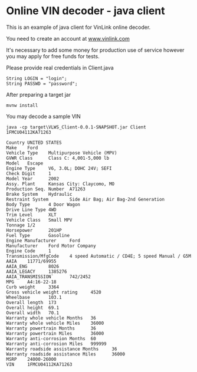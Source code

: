 # Online VIN decoder - java client

This is an example of java client for VinLink online decoder.

You need to create an account at www.vinlink.com

It's necessary to add some money for production use of service however you may apply for free funds for tests.

Please provide real credentials in Client.java
```
String LOGIN = "login";
String PASSWD = "password";
```

After preparing a target jar
```
mvnw install
```

You may decode a sample VIN
```
java -cp target\VLWS_Client-0.0.1-SNAPSHOT.jar Client 1FMCU04112KA71263
```
```
Country UNITED STATES
Make    Ford
Vehicle Type    Multipurpose Vehicle (MPV)
GVWR Class      Class C: 4,001-5,000 lb
Model   Escape
Engine Type     V6, 3.0L; DOHC 24V; SEFI
Check Digit     1
Model Year      2002
Assy. Plant     Kansas City: Claycomo, MO
Production Seq. Number  A71263
Brake System    Hydraulic
Restraint System        Side Air Bag; Air Bag-2nd Generation
Body Type       4 Door Wagon
Drive Line Type 4WD
Trim Level      XLT
Vehicle Class   Small MPV
Tonnage 1/2
Horsepower      201HP
Fuel Type       Gasoline
Engine Manufacturer     Ford
Manufacturer    Ford Motor Company
Engine Code     1
Transmission/MfgCode    4 speed Automatic / CD4E; 5 speed Manual / G5M
AAIA    11771/69955
AAIA_ENG        8026
AAIA_LEGACY     1385276
AAIA_TRANSMISSION`      742/2452
MPG     A4:16-22-18
Curb weight     3364
Gross vehicle weight rating     4520
Wheelbase       103.1
Overall length  173
Overall height  69.1
Overall width   70.1
Warranty whole vehicle Months   36
Warranty whole vehicle Miles    36000
Warranty powertrain Months      36
Warranty powertrain Miles       36000
Warranty anti-corrosion Months  60
Warranty anti-corrosion Miles   999999
Warranty roadside assistance Months     36
Warranty roadside assistance Miles      36000
MSRP    24000-26000
VIN     1FMCU04112KA71263
```
